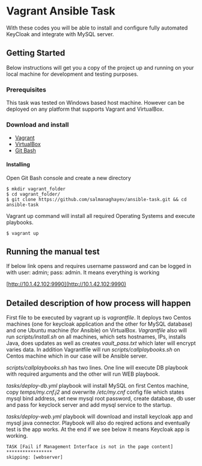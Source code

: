 # Vagrant Ansible Task 

With these codes you will be able to install and configure fully automated KeyCloak and integrate with MySQL server.

## Getting Started

Below instructions will get you a copy of the project up and running on your local machine for development and testing purposes. 

### Prerequisites

This task was tested on Windows based host machine. However can be deployed on any platform that supports Vagrant and VirtualBox.

### Download and install 

* [Vagrant](https://www.vagrantup.com/downloads.html)
* [VirtualBox](https://www.virtualbox.org/wiki/Downloads)
* [Git Bash](https://git-scm.com/downloads)

#### Installing

Open Git Bash console and create a new directory
```
$ mkdir vagrant_folder
$ cd vagrant_folder/
$ git clone https://github.com/salmanaghayev/ansible-task.git && cd ansible-task
```
Vagrant up command will install all required Operating Systems and execute playbooks.
```
$ vagrant up
```

## Running the manual test

If below link opens and requires username password and can be logged in with user: admin; pass: admin. It means everything is working

[http://10.1.42.102:9990](http://10.1.42.102:9990)

## Detailed description of how process will happen

First file to be executed by vagrant up is *vagrantfile*. It deploys two Centos machines (one for keycloak application and the other for MySQL database) and one Ubuntu machine (for Ansible) on VirtualBox. *Vagrantfile* also will run *scripts/install.sh* on all machines, which sets hostnames, IPs, installs Java, does updates as well as creates *vault_pass.txt* which later will encrypt  varies data. 
In addition Vagrantfile will run *scripts/callplaybooks.sh* on Centos machine which in our case will be Ansible server.  

*scripts/callplaybooks.sh* has two lines. One line will execute DB playbook with required arguments and the other will run WEB playbook.   

*tasks/deploy-db.yml* playbook will install MySQL on first Centos machine, copy *temps/my.cnf.j2* and overwrite */etc/my.cnf* config file which states mysql bind address, set new mysql root password, create database, db user and pass for keyclock server and add mysql service to the startup.  

*tasks/deploy-web.yml* playbook will download and install keycloak app  and mysql java connector. Playbook will also do reqired actions and eventually test is the app works.  At the end if we see below it means Keycloak app is working.
```
TASK [Fail if Management Interface is not in the page content] *****************
skipping: [webserver]
```

